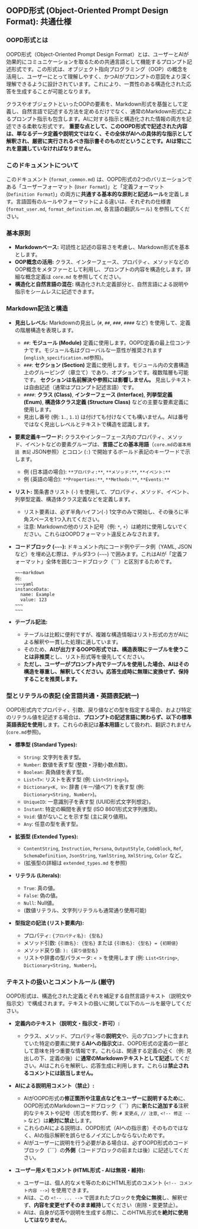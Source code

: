 ## OOPD形式 (Object-Oriented Prompt Design Format): 共通仕様

### OOPD形式とは

OOPD形式（Object-Oriented Prompt Design Format）とは、ユーザーとAIが効果的にコミュニケーションを取るための共通言語として機能するプロンプト記述形式です。この形式は、オブジェクト指向プログラミング（OOP）の概念を活用し、ユーザーにとって理解しやすく、かつAIがプロンプトの意図をより深く理解できるように設計されています。これにより、一貫性のある構造化された応答を生成することが可能となります。

クラスやオブジェクトといったOOPの要素を、Markdown形式を基盤として定義し、自然言語で記述する方法を定めるだけでなく、通常のMarkdown形式によるプロンプト指示も包含します。AIに対する指示と構造化された情報の両方を記述できる柔軟な形式です。 **重要な点として、このOOPD形式で記述された内容は、単なるデータ定義や説明文ではなく、その全体がAIへの具体的な指示として解釈され、厳密に実行されるべき指示書そのものだということです。AIは常にこれを意識していなければなりません。**

### このドキュメントについて

このドキュメント (`format_common.md`) は、OOPD形式の2つのバリエーションである「ユーザーフォーマット (`User Format`)」と「定義フォーマット (`Definition Format`)」の両方に**共通する基本的な原則と記述ルール**を定義します。言語固有のルールやフォーマットによる違いは、それぞれの仕様書 (`format_user.md`, `format_definition.md`, 各言語の翻訳ルール) を参照してください。

### 基本原則

- **Markdownベース:** 可読性と記述の容易さを考慮し、Markdown形式を基本とします。
- **OOP概念の活用:** クラス、インターフェース、プロパティ、メソッドなどのOOP概念をメタファーとして利用し、プロンプトの内容を構造化します。詳細な概念定義は `core.md` を参照してください。
- **構造化と自然言語の混在:** 構造化された定義部分と、自然言語による説明や指示をシームレスに記述できます。

### Markdown記法と構造

- **見出しレベル:** Markdownの見出し (`#`, `##`, `###`, `####` など) を使用して、定義の階層構造を表現します。
  - `##`: **モジュール (Module)** 定義に使用します。OOPD定義の最上位コンテナです。モジュール名はグローバルな一意性が推奨されます (`english_specification.md`参照)。
  - `###`: **セクション (Section)** 定義に使用します。モジュール内の文書構造上のグルーピング（章立て）であり、オプションです。複数階層も可能です。 **セクションは名前解決や参照には影響しません。** 見出しテキストは自由記述（通常はプロンプト記述言語）です。
  - `####`: **クラス (Class)**, **インターフェース (Interface)**, **列挙型定義 (Enum)**, **構造体クラス定義 (Structure Class)** などの主要な要素定義に使用します。
  - 見出し番号 (例: `1.`, `1.1`) は付けても付けなくても構いません。AIは番号ではなく見出しレベルとテキストで構造を認識します。
- **要素定義キーワード:** クラスやインターフェース内のプロパティ、メソッド、イベントなどの要素グループは、**言語ごとの基本用語**（`core.md`の`基本用語 表記` JSON参照）とコロン (`:`) で開始するボールド表記のキーワードで示します。
  - 例 (日本語の場合): `**プロパティ:**`, `**メソッド:**`, `**イベント:**`
  - 例 (英語の場合): `**Properties:**`, `**Methods:**`, `**Events:**`
- **リスト:** 箇条書きリスト (`-`) を使用して、プロパティ、メソッド、イベント、列挙型定義、構造体クラス定義などを定義します。
  - リスト要素は、必ず半角ハイフン(`-`) 1文字のみで開始し、その後ろに半角スペースを1つ入れてください。
  - 注意: Markdownの他のリスト記号（例: `*`, `+`）は絶対に使用しないでください。これらはOOPDフォーマット違反とみなされます。
- **コードブロック (`~~~`):** ドキュメント内にコード例やデータ例（YAML, JSONなど）を埋め込む際は、チルダ3つ (`~~~`) で囲みます。これはAIが「定義フォーマット」全体を囲むコードブロック（\`\`\`）と区別するためです。

      ~~~markdown
      例:
      ~~~yaml
      instanceData:
        name: Example
        value: 123
      ~~~
      ~~~

- **テーブル記法:**
  - テーブルは比較に便利ですが、複雑な構造情報はリスト形式の方がAIによる解釈や一貫した処理に適しています。
  - そのため、**AIが出力するOOPD形式では、構造表現にテーブルを使うことは非推奨**とし、リスト形式等を優先してください。
  - **ただし、ユーザーがプロンプト内でテーブルを使用した場合、AIはその構造を尊重し、解釈してください。応答生成時に無理に変換せず、保持することを推奨します。**

### 型とリテラルの表記 (全言語共通・英語表記統一)

OOPD形式内でプロパティ、引数、戻り値などの型を指定する場合、および特定のリテラル値を記述する場合は、**プロンプトの記述言語に関わらず、以下の標準英語表記を使用**します。これらの表記は**基本用語**として扱われ、翻訳されません (`core.md`参照)。

- **標準型 (Standard Types):**
  - `String`: 文字列を表す型。
  - `Number`: 数値を表す型 (整数・浮動小数点数)。
  - `Boolean`: 真偽値を表す型。
  - `List<T>`: リストを表す型 (例: `List<String>`)。
  - `Dictionary<K, V>`: 辞書 (キー/値ペア) を表す型 (例: `Dictionary<String, Number>`)。
  - `UniqueID`: 一意識別子を表す型 (UUID形式文字列想定)。
  - `Instant`: 特定の瞬間を表す型 (ISO 8601形式文字列推奨)。
  - `Void`: 値がないことを示す型 (主に戻り値用)。
  - `Any`: 任意の型を表す型。

- **拡張型 (Extended Types):**
  - `ContentString`, `Instruction`, `Persona`, `OutputStyle`, `CodeBlock`, `Ref`, `SchemaDefinition`, `JsonString`, `YamlString`, `XmlString`, `Color` など。
  - (拡張型の詳細は `extended_types.md` を参照)

- **リテラル (Literals):**
  - `True`: 真の値。
  - `False`: 偽の値。
  - `Null`: Null値。
  - (数値リテラル、文字列リテラルも通常通り使用可能)

- **型指定の記法 (リスト要素内):**
  - プロパティ: `{プロパティ名}: {型名}`
  - メソッド引数: `{引数名}: {型名}` または `{引数名}: {型名} = {初期値}`
  - メソッド戻り値: `): {戻り値型名}`
  - リストや辞書の型パラメータ: `< >` を使用します (例: `List<String>`, `Dictionary<String, Number>`)。

### テキストの扱いとコメントルール (厳守)

OOPD形式は、構造化された定義とそれを補足する自然言語テキスト（説明文や指示文）で構成されます。テキストの扱いに関して以下のルールを厳守してください。

- **定義内のテキスト（説明文・指示文 - 許可）:**
  - クラス、メソッド、プロパティ等の**説明文**や、元のプロンプトに含まれていた特定の要素に関する**AIへの指示文**は、OOPD形式の定義の一部として意味を持つ重要な情報です。これらは、関連する定義の近く（例: 見出しの下、定義の後）に**通常のMarkdownテキストとして記述**してください。AIはこれらを解釈し、応答生成に利用します。これらは**禁止されるコメントには該当しません。**

- **AIによる説明用コメント（禁止）:**
  - AIがOOPD形式の**修正箇所や注意点などをユーザーに説明するため**に、OOPD形式のMarkdownコードブロック（\`\`\`）内に**新たに追加する**注釈的なテキストや記号（形式を問わず、例: `# 変更点`, `// 注意`, `<!-- 修正 -->` など）は**絶対に禁止**します。
  - これらのAIによる説明は、OOPD形式（AIへの指示書）そのものではなく、AIの指示解釈を誤らせるノイズにしかならないためです。
  - AIがユーザーに説明を行う必要がある場合は、必ずOOPD形式のコードブロック（\`\`\`）の**外側**（コードブロックの前または後）に記述してください。

- **ユーザー用メモコメント (HTML形式 - AIは無視・維持):**
  - ユーザーは、個人的なメモ等のためにHTML形式のコメント (`<!-- コメント内容 -->`) を使用できます。
  - AIは、この `<!-- ... -->` で囲まれたブロックを**完全に無視**し、解釈せず、**内容を変更せずそのまま維持**してください（削除・変更禁止）。
  - AIは、自身が応答や説明を生成する際に、このHTML形式を**絶対に使用してはなりません**。
